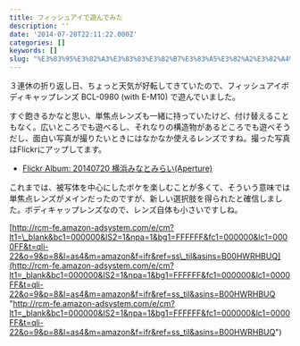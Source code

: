 ```yaml
---
title: フィッシュアイで遊んでみた
description: ''
date: '2014-07-20T22:11:22.000Z'
categories: []
keywords: []
slug: "%E3%83%95%E3%82%A3%E3%83%83%E3%82%B7%E3%83%A5%E3%82%A2%E3%82%A4%E3%81%A7%E9%81%8A%E3%82%93%E3%81%A7%E3%81%BF%E3%81%9F"
---
```

３連休の折り返し日、ちょっと天気が好転してきていたので、フィッシュアイボディキャップレンズ BCL-0980 (with E-M10) で遊んでいました。

すぐ飽きるかなと思い、単焦点レンズも一緒に持っていたけど、付け替えることもなく。広いところでも遊べるし、それなりの構造物があるところでも遊べそうだし、面白い写真が撮りたいときにはなかなか使えるレンズですね。撮った写真はFlickrにアップしてます。

*   [Flickr Album: 20140720 横浜みなとみらい(Aperture)](https://flic.kr/s/aHsjZLcm5G)

これまでは、被写体を中心にしたボケを楽しむことが多くて、そういう意味では単焦点レンズがメインだったのですが、新しい選択肢を得られたと確信しました。ボディキャップレンズなので、レンズ自体も小さいですしね。

[http://rcm-fe.amazon-adsystem.com/e/cm?lt1=\_blank&bc1=000000&IS2=1&npa=1&bg1=FFFFFF&fc1=000000&lc1=0000FF&t=qli-22&o=9&p=8&l=as4&m=amazon&f=ifr&ref=ss\_til&asins=B00HWRHBUQ](http://rcm-fe.amazon-adsystem.com/e/cm?lt1=_blank&bc1=000000&IS2=1&npa=1&bg1=FFFFFF&fc1=000000&lc1=0000FF&t=qli-22&o=9&p=8&l=as4&m=amazon&f=ifr&ref=ss_til&asins=B00HWRHBUQ "http://rcm-fe.amazon-adsystem.com/e/cm?lt1=_blank&bc1=000000&IS2=1&npa=1&bg1=FFFFFF&fc1=000000&lc1=0000FF&t=qli-22&o=9&p=8&l=as4&m=amazon&f=ifr&ref=ss_til&asins=B00HWRHBUQ")